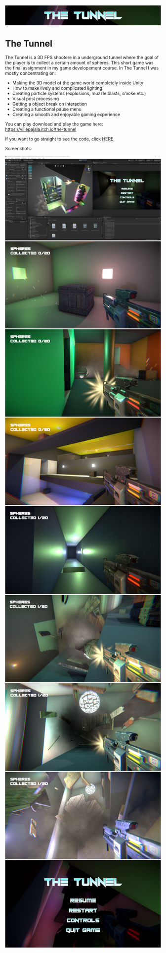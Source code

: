 ![](The%20Tunnel%20Escape/Assets/images/The_tunnel_header.png)
# The Tunnel
The Tunnel is a 3D FPS shootere in a underground tunnel where the goal of the player is to collect a certain amount of spheres. This short game was the final assignment in my game developement course. In The Tunnel I was mostly concentrating on:

* Making the 3D model of the game world completely inside Unity
* How to make lively and complicated lighting
* Creating particle systems (explosions, muzzle blasts, smoke etc.)
* Visual post processing
* Getting a object break on interaction
* Creating a functional pause menu
* Creating a smooth and enjoyable gaming experience

You can play download and play the game here: https://villepajala.itch.io/the-tunnel

If you want to go straight to see the code, click [HERE.](The%20Tunnel%20Escape/Assets/Scripts)


Screenshots:


![](The%20Tunnel%20Escape/Assets/images/Tunnel1.png)
![](The%20Tunnel%20Escape/Assets/images/Tunnel2.png)
![](The%20Tunnel%20Escape/Assets/images/Tunnel3.png)
![](The%20Tunnel%20Escape/Assets/images/Tunnel4.png)
![](The%20Tunnel%20Escape/Assets/images/Tunnel5.png)
![](The%20Tunnel%20Escape/Assets/images/Tunnel6.png)
![](The%20Tunnel%20Escape/Assets/images/Tunnel7.png)
![](The%20Tunnel%20Escape/Assets/images/Tunnel8.png)
![](The%20Tunnel%20Escape/Assets/images/Tunnel9.png)
